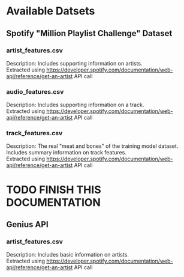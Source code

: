 # Available Datsets

## Spotify "Million Playlist Challenge" Dataset

### artist_features.csv
Description: Includes supporting information on artists. \
Extracted using https://developer.spotify.com/documentation/web-api/reference/get-an-artist API call

### audio_features.csv
Description: Includes supporting information on a track. \
Extracted using https://developer.spotify.com/documentation/web-api/reference/get-an-artist API call

### track_features.csv
Description: The real "meat and bones" of the training model dataset. \
Includes summary information on track features. \
Extracted using https://developer.spotify.com/documentation/web-api/reference/get-an-artist API call

# TODO FINISH THIS DOCUMENTATION


## Genius API

### artist_features.csv
Description: Includes basic information on artists. \
Extracted using https://developer.spotify.com/documentation/web-api/reference/get-an-artist API call